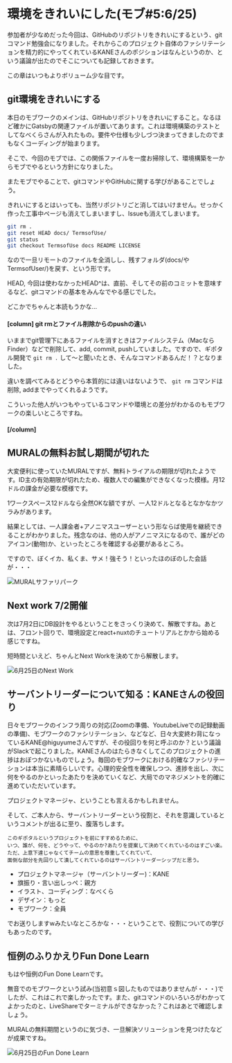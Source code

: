 # 環境をきれいにした(モブ#5:6/25)

参加者が少なめだった今回は、GitHubのリポジトリをきれいにするという、gitコマンド勉強会になりました。それからこのプロジェクト自体のファシリテーションを精力的にやってくれているKANEさんのポジションはなんというのか、という議論が出たのでそこについても記録しておきます。

この章はいつもよりボリューム少な目です。

## git環境をきれいにする
本日のモブワークのメインは、GitHubリポジトリをきれいにすること。なるほど確かにGatsbyの関連ファイルが置いてあります。これは環境構築のテストとしてなべくらさんが入れたもの。要件や仕様も少しづつ決まってきましたのでまもなくコーディングが始まります。

そこで、今回のモブでは、この関係ファイルを一度お掃除して、環境構築を一からモブでやるという方針になりました。

またモブでやることで、gitコマンドやGitHubに関する学びがあることでしょう。

きれいにするとはいっても、当然リポジトリごと消してはいけません。せっかく作った工事中ページも消えてしまいますし、Issueも消えてしまいます。

```sh
git rm . 
git reset HEAD docs/ TermsofUse/
git status
git checkout TermsofUse docs README LICENSE
```

なので一旦リモートのファイルを全消しし、残すフォルダ(docs/やTermsofUser/)を戻す、という形です。

HEAD, 今回は使わなかったHEAD^は、直前、そしてその前のコミットを意味するなど、gitコマンドの基本をみんなでやる感じでした。

どこかでちゃんと本読もうかな…

#### [column] git rmとファイル削除からのpushの違い

いままでgit管理下にあるファイルを消すときはファイルシステム（MacならFinder）などで削除して、add, commit, pushしていました。ですので、ギポタル開発で `git rm .` して〜と聞いたとき、そんなコマンドあるんだ！？となりました。

違いを調べてみるとどうやら本質的には違いはないようで、 `git rm` コマンドは削除, addまでやってくれるようです。

こういった他人がいつもやっているコマンドや環境との差分がわかるのもモブワークの楽しいところですね。

#### [/column]

## MURALの無料お試し期間が切れた
大変便利に使っていたMURALですが、無料トライアルの期限が切れたようです。ID主の有効期限が切れたため、複数人での編集ができなくなった模様。月12ドルの課金が必要な模様です。

1ワークスペース12ドルなら全然OKな額ですが、一人12ドルとなるとなかなかツラみがあります。

結果としては、一人課金者+アノニマスユーザーという形ならば使用を継続できることがわかりました。残念なのは、他の人がアノニマスになるので、誰がどのアイコン(動物)か、といったところを確認する必要があるところ。

ですので、ぼくイカ、私くま、サメ！強そう！といったほのぼのした会話が・・・

![MURALサファリパーク](chap-mob-0625/safaripark.png?scale=0.5)

## Next work 7/2開催
次は7月2日にDB設計をやるということをさっくり決めて、解散ですね。あとは、フロント回りで、環境設定とreact+nuxtのチュートリアルとかから始める感じですね。

短時間といえど、ちゃんとNext Workを決めてから解散します。

![6月25日のNext Work](chap-mob-0625/0625nextwork.png?scale=0.5)


## サーバントリーダーについて知る：KANEさんの役回り
日々モブワークのインフラ周りの対応(Zoomの準備、YoutubeLiveでの記録動画の準備)、モブワークのファシリテーション、などなど、日々大変終わ背になっているKANE@higuyumeさんですが、その役回りを何と呼ぶのか？という議論がSlackで起こりました。KANEさんのはたらきなくしてこのプロジェクトの進捗はおぼつかないものでしょう。毎回のモブワークにおける的確なファシリテーションは本当に素晴らしいです。心理的安全性を確保しつつ、進捗を出し、次に何をやるのかといったあたりを決めていくなど、大局でのマネジメントを的確に進めていただいています。

プロジェクトマネージャ、ということも言えるかもしれません。

そして、ご本人から、サーバントリーダーという役割と、それを意識しているというコメントが出るに至り、腹落ちします。

```
このギポタルというプロジェクトを前にすすめるために、
いつ、誰が、何を、どうやって、やるのか?あたりを提案して決めてくれているのはすごい楽。
ただ、上意下達じゃなくてチームの意思を尊重してくれていて、
面倒な部分を先回りして潰してくれているのはサーバントリーダーシップだと思う。
```

* プロジェクトマネージャ（サーバントリーダー)：KANE
* 旗振り・言い出しっぺ：親方
* イラスト、コーディング：なべくら
* デザイン：もっと
* モブワーク：全員　

でお送りしますwみたいなところかな・・・ということで、役割についての学びもあったのです。

## 恒例のふりかえりFun Done Learn

もはや恒例のFun Done Learnです。

無音でのモブワークという試み(当初意ｓ図したものではありませんが・・・)でしたが、これはこれで楽しかったです。また、gitコマンドのいろいろがわかってよかったのと、LiveShareでターミナルができなかった？これはあとで確認しましょう。

MURALの無料期間というのに気づき、一旦解決ソリューションを見つけたなどが成果ですね。

![6月25日のFun Done Learn](chap-mob-0625/0625fundonelearn.png?scale=1.0)